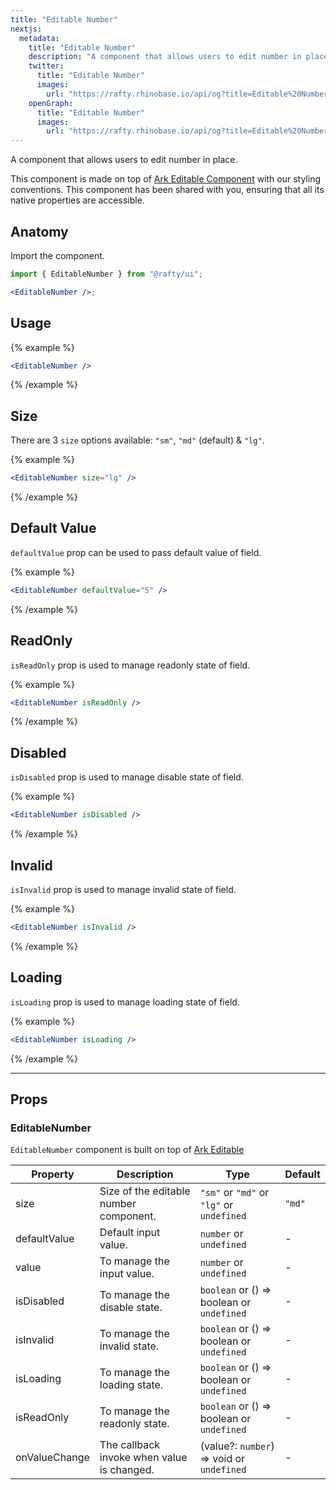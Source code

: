 ```yaml
---
title: "Editable Number"
nextjs:
  metadata:
    title: "Editable Number"
    description: "A component that allows users to edit number in place."
    twitter:
      title: "Editable Number"
      images:
        url: "https://rafty.rhinobase.io/api/og?title=Editable%20Number"
    openGraph:
      title: "Editable Number"
      images:
        url: "https://rafty.rhinobase.io/api/og?title=Editable%20Number"
---
```


A component that allows users to edit number in place.

This component is made on top of [Ark Editable Component](https://ark-ui.com/react/docs/components/editable) with our styling conventions. This component has been shared with you, ensuring that all its native properties are accessible.

## Anatomy

Import the component.

```jsx
import { EditableNumber } from "@rafty/ui";

<EditableNumber />;
```

## Usage

{% example %}

```jsx
<EditableNumber />
```

{% /example %}

## Size

There are 3 `size` options available: `"sm"`, `"md"` (default) & `"lg"`.

{% example %}

```jsx
<EditableNumber size="lg" />
```

{% /example %}

## Default Value

`defaultValue` prop can be used to pass default value of field.

{% example %}

```jsx
<EditableNumber defaultValue="5" />
```

{% /example %}

## ReadOnly

`isReadOnly` prop is used to manage readonly state of field.

{% example %}

```jsx
<EditableNumber isReadOnly />
```

{% /example %}

## Disabled

`isDisabled` prop is used to manage disable state of field.

{% example %}

```jsx
<EditableNumber isDisabled />
```

{% /example %}

## Invalid

`isInvalid` prop is used to manage invalid state of field.

{% example %}

```jsx
<EditableNumber isInvalid />
```

{% /example %}

## Loading

`isLoading` prop is used to manage loading state of field.

{% example %}

```jsx
<EditableNumber isLoading />
```

{% /example %}

---

## Props

### EditableNumber

`EditableNumber` component is built on top of [Ark Editable](https://ark-ui.com/react/docs/components/editable#api-reference)

| Property      | Description                                | Type                                                   | Default |
| ------------- | ------------------------------------------ | ------------------------------------------------------ | ------- |
| size          | Size of the editable number component.     | `"sm"` or `"md"` or `"lg"` or `undefined`              | `"md"`  |
| defaultValue  | Default input value.                       | `number` or `undefined`                                | -       |
| value         | To manage the input value.                 | `number` or `undefined`                                | -       |
| isDisabled    | To manage the disable state.               | `boolean` or <Info>() => boolean</Info> or `undefined` | -       |
| isInvalid     | To manage the invalid state.               | `boolean` or <Info>() => boolean</Info> or `undefined` | -       |
| isLoading     | To manage the loading state.               | `boolean` or <Info>() => boolean</Info> or `undefined` | -       |
| isReadOnly    | To manage the readonly state.              | `boolean` or <Info>() => boolean</Info> or `undefined` | -       |
| onValueChange | The callback invoke when value is changed. | <Info>(value?: `number`) => void</Info> or `undefined` | -       |
